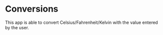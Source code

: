 # Conversions
This app is able to convert Celsius/Fahrenheit/Kelvin with the value entered by the user.
